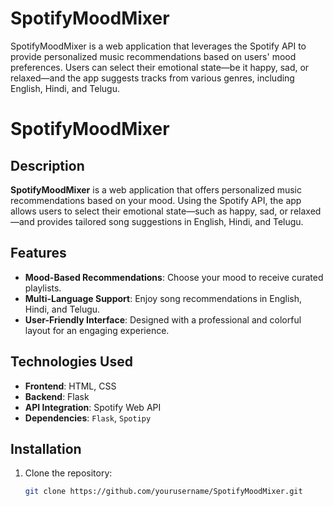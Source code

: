 # SpotifyMoodMixer
SpotifyMoodMixer is a web application that leverages the Spotify API to provide personalized music recommendations based on users' mood preferences. Users can select their emotional state—be it happy, sad, or relaxed—and the app suggests tracks from various genres, including English, Hindi, and Telugu. 
# SpotifyMoodMixer

## Description

**SpotifyMoodMixer** is a web application that offers personalized music recommendations based on your mood. Using the Spotify API, the app allows users to select their emotional state—such as happy, sad, or relaxed—and provides tailored song suggestions in English, Hindi, and Telugu. 

## Features

- **Mood-Based Recommendations**: Choose your mood to receive curated playlists.
- **Multi-Language Support**: Enjoy song recommendations in English, Hindi, and Telugu.
- **User-Friendly Interface**: Designed with a professional and colorful layout for an engaging experience.

## Technologies Used

- **Frontend**: HTML, CSS
- **Backend**: Flask
- **API Integration**: Spotify Web API
- **Dependencies**: `Flask`, `Spotipy`

## Installation

1. Clone the repository:

   ```bash
   git clone https://github.com/yourusername/SpotifyMoodMixer.git
